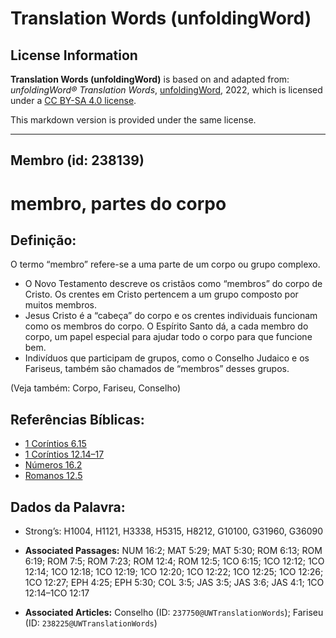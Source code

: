 # Translation Words (unfoldingWord)

## License Information

**Translation Words (unfoldingWord)** is based on and adapted from: _unfoldingWord® Translation Words_, [unfoldingWord](https://unfoldingword.org/utw), 2022, which is licensed under a [CC BY-SA 4.0 license](https://creativecommons.org/licenses/by-sa/4.0/legalcode.en).

This markdown version is provided under the same license.



--------------------------------

## Membro (id: 238139)

membro, partes do corpo
=======================

Definição:
----------

O termo “membro” refere\-se a uma parte de um corpo ou grupo complexo.

* O Novo Testamento descreve os cristãos como “membros” do corpo de Cristo. Os crentes em Cristo pertencem a um grupo composto por muitos membros.
* Jesus Cristo é a “cabeça” do corpo e os crentes individuais funcionam como os membros do corpo. O Espírito Santo dá, a cada membro do corpo, um papel especial para ajudar todo o corpo para que funcione bem.
* Indivíduos que participam de grupos, como o Conselho Judaico e os Fariseus, também são chamados de “membros” desses grupos.

(Veja também: Corpo, Fariseu, Conselho)

Referências Bíblicas:
---------------------

* [1 Coríntios 6\.15](https://ref.ly/1Cor6:15)
* [1 Coríntios 12\.14–17](https://ref.ly/1Cor12:14-1Cor12:17)
* [Números 16\.2](https://ref.ly/Num16:2)
* [Romanos 12\.5](https://ref.ly/Rom12:5)

Dados da Palavra:
-----------------

* Strong’s: H1004, H1121, H3338, H5315, H8212, G10100, G31960, G36090

* **Associated Passages:** NUM 16:2; MAT 5:29; MAT 5:30; ROM 6:13; ROM 6:19; ROM 7:5; ROM 7:23; ROM 12:4; ROM 12:5; 1CO 6:15; 1CO 12:12; 1CO 12:14; 1CO 12:18; 1CO 12:19; 1CO 12:20; 1CO 12:22; 1CO 12:25; 1CO 12:26; 1CO 12:27; EPH 4:25; EPH 5:30; COL 3:5; JAS 3:5; JAS 3:6; JAS 4:1; 1CO 12:14–1CO 12:17
* **Associated Articles:** Conselho (ID: `237750@UWTranslationWords`); Fariseu (ID: `238225@UWTranslationWords`)

